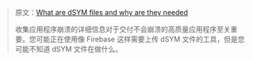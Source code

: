 > 原文：[What are dSYM files and why are they needed](https://blog.eidinger.info/what-are-dsym-files-and-why-are-they-needed)
>
> 收集应用程序崩溃的详细信息对于交付不会崩溃的高质量应用程序至关重要。您可能正在使用像 Firebase 这样需要上传 dSYM 文件的工具，但是您可能不知道 dSYM 文件在做什么。